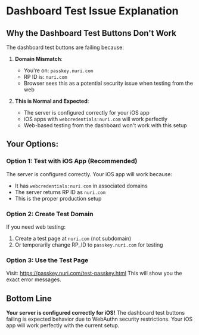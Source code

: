 # Dashboard Test Issue Explanation

## Why the Dashboard Test Buttons Don't Work

The dashboard test buttons are failing because:

1. **Domain Mismatch**: 
   - You're on: `passkey.nuri.com`
   - RP ID is: `nuri.com`
   - Browser sees this as a potential security issue when testing from the web

2. **This is Normal and Expected**:
   - The server is configured correctly for your iOS app
   - iOS apps with `webcredentials:nuri.com` will work perfectly
   - Web-based testing from the dashboard won't work with this setup

## Your Options:

### Option 1: Test with iOS App (Recommended)
The server is configured correctly. Your iOS app will work because:
- It has `webcredentials:nuri.com` in associated domains
- The server returns RP ID as `nuri.com`
- This is the proper production setup

### Option 2: Create Test Domain
If you need web testing:
1. Create a test page at `nuri.com` (not subdomain)
2. Or temporarily change RP_ID to `passkey.nuri.com` for testing

### Option 3: Use the Test Page
Visit: https://passkey.nuri.com/test-passkey.html
This will show you the exact error messages.

## Bottom Line
**Your server is configured correctly for iOS!** The dashboard test buttons failing is expected behavior due to WebAuthn security restrictions. Your iOS app will work perfectly with the current setup.